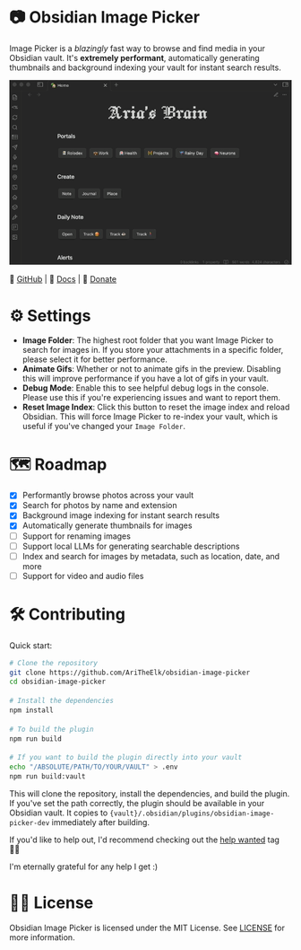 # 📷 Obsidian Image Picker

Image Picker is a _blazingly_ fast way to browse and find media in your Obsidian vault. It's **extremely performant**, automatically generating thumbnails and background indexing your vault for instant search results.

![Image Picker Preview](./preview.gif)

🐙 [GitHub](https://github.com/AriTheElk/obsidian-image-picker) | 📖 [Docs](https://ari.the.elk.wtf/obsidian/plugins/image-picker) | 💝 [Donate](https://ari.the.elk.wtf/donate)

# ⚙️ Settings

- **Image Folder**: The highest root folder that you want Image Picker to search for images in. If you store your attachments in a specific folder, please select it for better performance.
- **Animate Gifs**: Whether or not to animate gifs in the preview. Disabling this will improve performance if you have a lot of gifs in your vault.
- **Debug Mode**: Enable this to see helpful debug logs in the console. Please use this if you're experiencing issues and want to report them.
- **Reset Image Index**: Click this button to reset the image index and reload Obsidian. This will force Image Picker to re-index your vault, which is useful if you've changed your `Image Folder`.

# 🗺️ Roadmap

- [x] Performantly browse photos across your vault
- [x] Search for photos by name and extension
- [x] Background image indexing for instant search results
- [x] Automatically generate thumbnails for images
- [ ] Support for renaming images
- [ ] Support local LLMs for generating searchable descriptions
- [ ] Index and search for images by metadata, such as location, date, and more
- [ ] Support for video and audio files

# 🛠️ Contributing

Quick start:

```bash
# Clone the repository
git clone https://github.com/AriTheElk/obsidian-image-picker
cd obsidian-image-picker

# Install the dependencies
npm install

# To build the plugin
npm run build

# If you want to build the plugin directly into your vault
echo "/ABSOLUTE/PATH/TO/YOUR/VAULT" > .env
npm run build:vault
```

This will clone the repository, install the dependencies, and build the plugin. If you've set the path correctly, the plugin should be available in your Obsidian vault. It copies to `{vault}/.obsidian/plugins/obsidian-image-picker-dev` immediately after building.

If you'd like to help out, I'd recommend checking out the [help wanted](https://github.com/AriTheElk/obsidian-image-picker/issues?q=is%3Aissue+is%3Aopen+label%3A%22help+wanted%22) tag 🫶🏻

I'm eternally grateful for any help I get :)

# 👩‍⚖️ License

Obsidian Image Picker is licensed under the MIT License. See [LICENSE](LICENSE.md) for more information.
